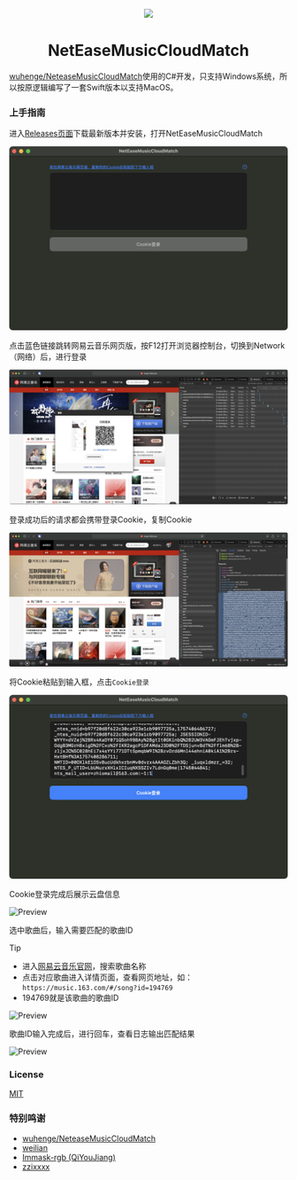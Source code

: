 <p align="center">
<img height="256" src="https://raw.githubusercontent.com/zhiozhou/pics/master/picgo/2024-11%2FNetEaseMusicCloudMatchLogo-56ce69.png">
</p>

<h1 align="center">NetEaseMusicCloudMatch</h1>

[wuhenge/NeteaseMusicCloudMatch](https://github.com/wuhenge/NeteaseMusicCloudMatch)使用的C#开发，只支持Windows系统，所以按原逻辑编写了一套Swift版本以支持MacOS。

### 上手指南

进入[Releases页面](https://github.com/zhiozhou/NetEaseMusicCloudMatch/releases)下载最新版本并安装，打开NetEaseMusicCloudMatch

![Preview](https://raw.githubusercontent.com/zhioak/pics/master/picgo/2025-09%2FiShot_2025-09-09_16.43.44-625179.png)

点击蓝色链接跳转网易云音乐网页版，按F12打开浏览器控制台，切换到Network（网络）后，进行登录

![Preview](https://raw.githubusercontent.com/zhioak/pics/master/picgo/2025-09%2FiShot_2025-09-09_16.28.37-dbdacf.png)

登录成功后的请求都会携带登录Cookie，复制Cookie

![Preview](https://raw.githubusercontent.com/zhioak/pics/master/picgo/2025-09%2FiShot_2025-09-09_16.30.21-27ba8c.png)

将Cookie粘贴到输入框，点击`Cookie登录`

![Preview](https://raw.githubusercontent.com/zhioak/pics/master/picgo/2025-09%2FiShot_2025-09-09_16.43.54-79260a.png)

Cookie登录完成后展示云盘信息

![Preview](https://raw.githubusercontent.com/zhiozhou/pics/master/picgo/2024-11%2FNetEaseMusicCloudMatch-step-1-a6b946.png)

选中歌曲后，输入需要匹配的歌曲ID

> [!TIP]
>
> - 进入[网易云音乐官网](https://music.163.com/)，搜索歌曲名称
> - 点击对应歌曲进入详情页面，查看网页地址，如：`https://music.163.com/#/song?id=194769`
> - 194769就是该歌曲的歌曲ID

![Preview](https://raw.githubusercontent.com/zhiozhou/pics/master/picgo/2024-11%2FNetEaseMusicCloudMatch-step-2-0a2a40.png)

歌曲ID输入完成后，进行回车，查看日志输出匹配结果

![Preview](https://raw.githubusercontent.com/zhiozhou/pics/master/picgo/2024-11%2FNetEaseMusicCloudMatch-step-3-ad85fc.png)

### License

[MIT](https://github.com/zhioak/NetEaseMusicCloudMatch/blob/main/LICENSE)

### 特别鸣谢

- [wuhenge/NeteaseMusicCloudMatch](https://github.com/wuhenge/NeteaseMusicCloudMatch)
- [weilian](https://macosicons.com/#/u/weilian)
- [Immask-rgb (QiYouJiang)](https://github.com/Immask-rgb)
- [zzixxxx](https://github.com/zzixxxx)